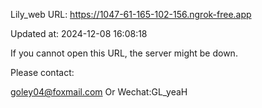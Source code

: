 Lily_web URL: https://1047-61-165-102-156.ngrok-free.app

Updated at: 2024-12-08 16:08:18

If you cannot open this URL, the server might be down.

Please contact: 

goley04@foxmail.com Or Wechat:GL_yeaH